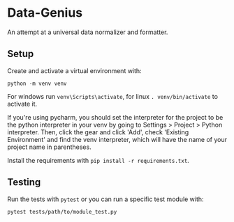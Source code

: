 # Data-Genius

An attempt at a universal data normalizer and formatter.

## Setup

Create and activate a virtual environment with:

```
python -m venv venv
```

For windows run `venv\Scripts\activate`, for linux 
`. venv/bin/activate` to activate it.

If you're using pycharm, you should set the interpreter for the
project to be the python interpreter in your venv by going to 
Settings > Project > Python interpreter. Then, click the gear
and click 'Add', check 'Existing Environment' and find the venv
interpreter, which will have the name of your project name in 
parentheses.

Install the requirements with `pip install -r requirements.txt`.

## Testing
Run the tests with `pytest` or you can run a specific test module 
with:

```
pytest tests/path/to/module_test.py
```
